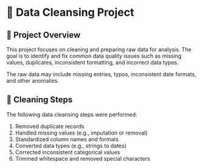 # 🧹 Data Cleansing Project

## 📌 Project Overview
This project focuses on cleaning and preparing raw data for analysis. The goal is to identify and fix common data quality issues such as missing values, duplicates, inconsistent formatting, and incorrect data types.

The raw data may include missing entries, typos, inconsistent date formats, and other anomalies.

## 🧼 Cleaning Steps
The following data cleansing steps were performed:
1. Removed duplicate records
2. Handled missing values (e.g., imputation or removal)
3. Standardized column names and formats
4. Converted data types (e.g., strings to dates)
5. Corrected inconsistent categorical values
6. Trimmed whitespace and removed special characters
